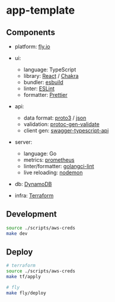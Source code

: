 # app-template

## Components

- platform: [fly.io](https://fly.io/)

- ui:

  - language: TypeScript
  - library: [React](https://react.dev/) / [Chakra](https://chakra-ui.com/)
  - bundler: [esbuild](https://esbuild.github.io/)
  - linter: [ESLint](https://eslint.org/docs/latest/)
  - formatter: [Prettier](https://prettier.io/)

- api:

  - data format: [proto3](https://protobuf.dev/programming-guides/proto3/) / [json](https://github.com/grpc-ecosystem/grpc-gateway)
  - validation: [protoc-gen-validate](https://github.com/bufbuild/protoc-gen-validate)
  - client gen: [swagger-typescript-api](https://www.npmjs.com/package/swagger-typescript-api)

- server:

  - language: Go
  - metrics: [prometheus](https://pkg.go.dev/github.com/prometheus/client_golang/prometheus)
  - linter/formatter: [golangci-lint](https://github.com/golangci/golangci-lint)
  - live reloading: [nodemon](https://github.com/remy/nodemon)

- db: [DynamoDB](https://docs.aws.amazon.com/dynamodb/index.html)
- infra: [Terraform](https://developer.hashicorp.com/terraform/docs)

## Development

```bash
source ./scripts/aws-creds
make dev
```

## Deploy

```bash
# terraform
source ./scripts/aws-creds
make tf/apply

# fly
make fly/deploy
```
